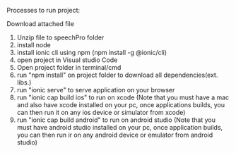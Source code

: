 Processes to run project:

Download attached file

1. Unzip file to speechPro folder
2. install node
3. install ionic cli using npm (npm install -g @ionic/cli)
4. open project in Visual studio Code
5. Open project folder in terminal/cmd
6. run "npm install" on project folder to download all dependencies(ext. libs.)
7. run "ionic serve" to serve application on your browser
8. run "ionic cap build ios" to run on xcode (Note that you must have a mac and also have xcode installed on your pc, once applications builds, you can then run it on any ios device or simulator from xcode)
9. run "ionic cap build android" to run on android studio (Note that you must have android studio installed on your pc, once application builds, you can then run ir on any android device or emulator from android studio)
